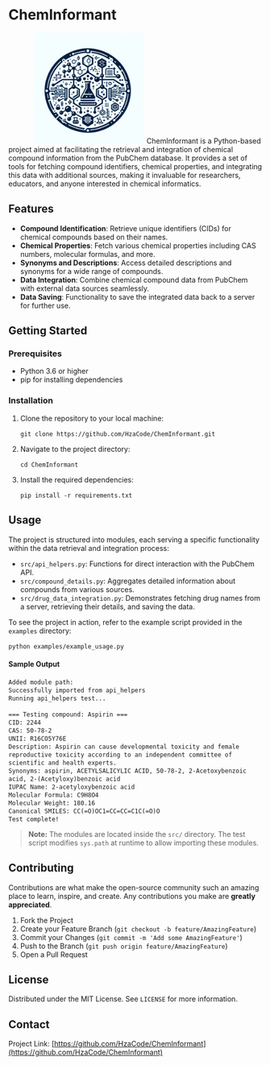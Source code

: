
# ChemInformant

<img src="/images/logo.png" alt="ChemInformant Logo" style="margin-left: 10%; width: 220px;">
ChemInformant is a Python-based project aimed at facilitating the retrieval and integration of chemical compound information from the PubChem database. It provides a set of tools for fetching compound identifiers, chemical properties, and integrating this data with additional sources, making it invaluable for researchers, educators, and anyone interested in chemical informatics.



## Features

- **Compound Identification**: Retrieve unique identifiers (CIDs) for chemical compounds based on their names.
- **Chemical Properties**: Fetch various chemical properties including CAS numbers, molecular formulas, and more.
- **Synonyms and Descriptions**: Access detailed descriptions and synonyms for a wide range of compounds.
- **Data Integration**: Combine chemical compound data from PubChem with external data sources seamlessly.
- **Data Saving**: Functionality to save the integrated data back to a server for further use.

## Getting Started

### Prerequisites

- Python 3.6 or higher
- pip for installing dependencies

### Installation

1. Clone the repository to your local machine:
   ```
   git clone https://github.com/HzaCode/ChemInformant.git
   ```
2. Navigate to the project directory:
   ```
   cd ChemInformant
   ```
3. Install the required dependencies:
   ```
   pip install -r requirements.txt
   ```

## Usage

The project is structured into modules, each serving a specific functionality within the data retrieval and integration process:

- `src/api_helpers.py`: Functions for direct interaction with the PubChem API.
- `src/compound_details.py`: Aggregates detailed information about compounds from various sources.
- `src/drug_data_integration.py`: Demonstrates fetching drug names from a server, retrieving their details, and saving the data.

To see the project in action, refer to the example script provided in the `examples` directory:

```
python examples/example_usage.py
```

#### Sample Output

```text
Added module path: 
Successfully imported from api_helpers
Running api_helpers test...

=== Testing compound: Aspirin ===
CID: 2244
CAS: 50-78-2
UNII: R16CO5Y76E
Description: Aspirin can cause developmental toxicity and female reproductive toxicity according to an independent committee of scientific and health experts.
Synonyms: aspirin, ACETYLSALICYLIC ACID, 50-78-2, 2-Acetoxybenzoic acid, 2-(Acetyloxy)benzoic acid
IUPAC Name: 2-acetyloxybenzoic acid
Molecular Formula: C9H8O4
Molecular Weight: 180.16
Canonical SMILES: CC(=O)OC1=CC=CC=C1C(=O)O
Test complete!
```

> **Note:** The modules are located inside the `src/` directory. The test script modifies `sys.path` at runtime to allow importing these modules.


## Contributing

Contributions are what make the open-source community such an amazing place to learn, inspire, and create. Any contributions you make are **greatly appreciated**.

1. Fork the Project
2. Create your Feature Branch (`git checkout -b feature/AmazingFeature`)
3. Commit your Changes (`git commit -m 'Add some AmazingFeature'`)
4. Push to the Branch (`git push origin feature/AmazingFeature`)
5. Open a Pull Request

## License

Distributed under the MIT License. See `LICENSE` for more information.

## Contact

Project Link: [https://github.com/HzaCode/ChemInformant](https://github.com/HzaCode/ChemInformant)


